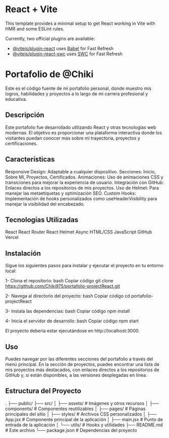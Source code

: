 # React + Vite

This template provides a minimal setup to get React working in Vite with HMR and some ESLint rules.

Currently, two official plugins are available:

- [@vitejs/plugin-react](https://github.com/vitejs/vite-plugin-react/blob/main/packages/plugin-react/README.md) uses [Babel](https://babeljs.io/) for Fast Refresh
- [@vitejs/plugin-react-swc](https://github.com/vitejs/vite-plugin-react-swc) uses [SWC](https://swc.rs/) for Fast Refresh

# Portafolio de @Chiki
Este es el código fuente de mi portafolio personal, donde muestro mis logros, habilidades y proyectos a lo largo de mi carrera profesional y educativa.

## Descripción
Este portafolio fue desarrollado utilizando React y otras tecnologías web modernas. El objetivo es proporcionar una plataforma interactiva donde los visitantes puedan conocer más sobre mi trayectoria, proyectos y certificaciones.

## Características
Responsive Design: Adaptable a cualquier dispositivo.
Secciones: Inicio, Sobre Mí, Proyectos, Certificados.
Animaciones: Uso de animaciones CSS y transiciones para mejorar la experiencia de usuario.
Integración con GitHub: Enlaces directos a los repositorios de mis proyectos.
Uso de Helmet: Para manejar las metaetiquetas y optimización SEO.
Custom Hooks: Implementación de hooks personalizados como useHeaderVisibility para manejar la visibilidad del encabezado.

## Tecnologías Utilizadas
React
React Router
React Helmet Async
HTML/CSS
JavaScript
GitHub
Vercel

## Instalación
Sigue los siguientes pasos para instalar y ejecutar el proyecto en tu entorno local:

1- Clona el repositorio:
bash
Copiar código
git clone https://github.com/Chiki975/portafolio-projectReact.git

2- Navega al directorio del proyecto:
bash
Copiar código
cd portafolio-projectReact

3- Instala las dependencias:
bash
Copiar código
npm install

4- Inicia el servidor de desarrollo:
bash
Copiar código
npm start

El proyecto debería estar ejecutándose en http://localhost:3000.

## Uso
Puedes navegar por las diferentes secciones del portafolio a través del menú principal. En la sección de proyectos, puedes encontrar una lista de mis proyectos más destacados, con enlaces directos a los repositorios de GitHub y, si están disponibles, a las versiones desplegadas en línea.

## Estructura del Proyecto

.
├── public/
├── src/
│   ├── assets/          # Imágenes y otros recursos
│   ├── components/      # Componentes reutilizables
│   ├── pages/           # Páginas principales del sitio
│   ├── styles/          # Archivos CSS personalizados
│   ├── App.jsx          # Componente principal de la aplicación
│   ├── main.jsx         # Punto de entrada de la aplicación
│   └── utils/           # Hooks y utilidades
├── README.md            # Este archivo
└── package.json         # Dependencias del proyecto
